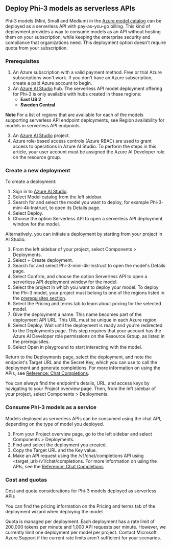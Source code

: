 ## Deploy Phi-3 models as serverless APIs

Phi-3 models (Mini, Small and Medium) in the [Azure model catalog](https://learn.microsoft.com/azure/machine-learning/concept-model-catalog?WT.mc_id=aiml-137032-kinfeylo) can be deployed as a serverless API with pay-as-you-go billing. This kind of deployment provides a way to consume models as an API without hosting them on your subscription, while keeping the enterprise security and compliance that organizations need. This deployment option doesn't require quota from your subscription.

### Prerequisites
1. An Azure subscription with a valid payment method. Free or trial Azure subscriptions won't work. If you don't have an Azure subscription, create a paid Azure account to begin.
2. An [Azure AI Studio](https://ai.azure.com/?WT.mc_id=aiml-137032-kinfeylo) hub. The serverless API model deployment offering for Phi-3 is only available with hubs created in these regions:
    - **East US 2**
    - **Sweden Central**

**Note** For a list of regions that are available for each of the models supporting serverless API endpoint deployments, see Region availability for models in serverless API endpoints.

3. An [Azure AI Studio](https://ai.azure.com/?WT.mc_id=aiml-137032-kinfeylo) project.
4. Azure role-based access controls (Azure RBAC) are used to grant access to operations in Azure AI Studio. To perform the steps in this article, your user account must be assigned the Azure AI Developer role on the resource group. 

### Create a new deployment
To create a deployment:

1. Sign in to [Azure AI Studio](https://ai.azure.com/?WT.mc_id=aiml-137032-kinfeylo).
2. Select Model catalog from the left sidebar.
3. Search for and select the model you want to deploy, for example Phi-3-mini-4k-Instruct, to open its Details page.
4. Select Deploy.
5. Choose the option Serverless API to open a serverless API deployment window for the model.

Alternatively, you can initiate a deployment by starting from your project in AI Studio.

1. From the left sidebar of your project, select Components > Deployments.
2. Select + Create deployment.
3. Search for and select Phi-3-mini-4k-Instruct to open the model's Details page.
4. Select Confirm, and choose the option Serverless API to open a serverless API deployment window for the model.
5. Select the project in which you want to deploy your model. To deploy the Phi-3 model, your project must belong to one of the regions listed in the [prerequisites section](https://learn.microsoft.com/azure/ai-studio/how-to/deploy-models-phi-3?WT.mc_id=aiml-137032-kinfeylo).
6. Select the Pricing and terms tab to learn about pricing for the selected model.
7.  Give the deployment a name. This name becomes part of the deployment API URL. This URL must be unique in each Azure region.
8. Select Deploy. Wait until the deployment is ready and you're redirected to the Deployments page. This step requires that your account has the Azure AI Developer role permissions on the Resource Group, as listed in the prerequisites.
9. Select Open in playground to start interacting with the model.

Return to the Deployments page, select the deployment, and note the endpoint's Target URL and the Secret Key, which you can use to call the deployment and generate completions. For more information on using the APIs, see [Reference: Chat Completions](https://learn.microsoft.com/azure/ai-studio/reference/reference-model-inference-chat-completions?WT.mc_id=aiml-137032-kinfeylo).

You can always find the endpoint's details, URL, and access keys by navigating to your Project overview page. Then, from the left sidebar of your project, select Components > Deployments.

### Consume Phi-3 models as a service
Models deployed as serverless APIs can be consumed using the chat API, depending on the type of model you deployed.

1. From your Project overview page, go to the left sidebar and select Components > Deployments.
2. Find and select the deployment you created.
3. Copy the Target URL and the Key value.
4. Make an API request using the /v1/chat/completions API using <target_url>/v1/chat/completions. For more information on using the APIs, see the [Reference: Chat Completions](https://learn.microsoft.com/azure/ai-studio/reference/reference-model-inference-chat-completions?WT.mc_id=aiml-137032-kinfeylo)

### Cost and quotas
Cost and quota considerations for Phi-3 models deployed as serverless APIs

You can find the pricing information on the Pricing and terms tab of the deployment wizard when deploying the model.

Quota is managed per deployment. Each deployment has a rate limit of 200,000 tokens per minute and 1,000 API requests per minute. However, we currently limit one deployment per model per project. Contact Microsoft Azure Support if the current rate limits aren't sufficient for your scenarios.
